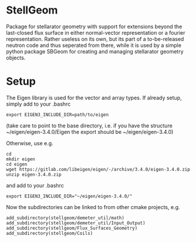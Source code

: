 # StellGeom

Package for stellarator geometry with support for extensions beyond the last-closed flux surface in either normal-vector representation
or a fourier representation. Rather useless on its own, but its part of a to-be-released neutron code and thus seperated from there, while it is used 
by a simple python package SBGeom for creating and managing stellarator geometry objects.

# Setup

The Eigen library is used for the vector and array types. If already setup, simply add to your .bashrc

```
export EIGEN3_INCLUDE_DIR=path/to/eigen
```
(take care to point to the base directory, i.e. if you have the structure ~/eigen/eigen-3.4.0/Eigen the export should be ~/eigen/eigen-3.4.0)

Otherwise, use e.g. 

```
cd 
mkdir eigen
cd eigen
wget https://gitlab.com/libeigen/eigen/-/archive/3.4.0/eigen-3.4.0.zip 
unzip eigen-3.4.0.zip
```
and add to your .bashrc

```
export EIGEN3_INCLUDE_DIR="~/eigen/eigen-3.4.0/"
```

Now the subdirectories can be linked to from other cmake projects, e.g. 

```
add_subdirectory(stellgeom/demeter_util/math)    
add_subdirectory(stellgeom/demeter_util/Input_Output)
add_subdirectory(stellgeom/Flux_Surfaces_Geometry)
add_subdirectory(stellgeom/Coils)
```

